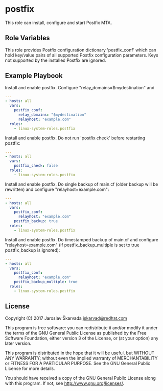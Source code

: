 postfix
=======

This role can install, configure and start Postfix MTA.


Role Variables
--------------

This role provides Postfix configuration dictionary 'postfix_conf' which can
hold key/value pairs of all supported Postfix configuration parameters. Keys
not supported by the installed Postfix are ignored.


Example Playbook
-----------------

Install and enable postfix. Configure "relay_domains=$mydestination" and

```yaml
---
- hosts: all
  vars:
    postfix_conf:
      relay_domains: "$mydestination"
      relayhost: "example.com"
  roles:
    - linux-system-roles.postfix
```

Install and enable postfix. Do not run 'postfix check' before restarting
postfix:

```yaml
---
- hosts: all
  vars:
    postfix_check: false
  roles:
    - linux-system-roles.postfix
```

Install and enable postfix. Do single backup of main.cf (older backup will be
rewritten) and configure "relayhost=example.com":

```yaml
---
- hosts: all
  vars:
    postfix_conf:
      relayhost: "example.com"
    postfix_backup: true
  roles:
    - linux-system-roles.postfix
```

Install and enable postfix. Do timestamped backup of main.cf and
configure "relayhost=example.com" (if postfix_backup_multiple is
set to true postfix_backup is ignored):

```yaml
---
- hosts: all
  vars:
    postfix_conf:
      relayhost: "example.com"
    postfix_backup_multiple: true
  roles:
    - linux-system-roles.postfix
```


License
-------

Copyright (C) 2017 Jaroslav Škarvada <jskarvad@redhat.com>

This program is free software: you can redistribute it and/or modify
it under the terms of the GNU General Public License as published by
the Free Software Foundation, either version 3 of the License, or
(at your option) any later version.

This program is distributed in the hope that it will be useful,
but WITHOUT ANY WARRANTY; without even the implied warranty of
MERCHANTABILITY or FITNESS FOR A PARTICULAR PURPOSE. See the
GNU General Public License for more details.

You should have received a copy of the GNU General Public License
along with this program. If not, see <http://www.gnu.org/licenses/>.
